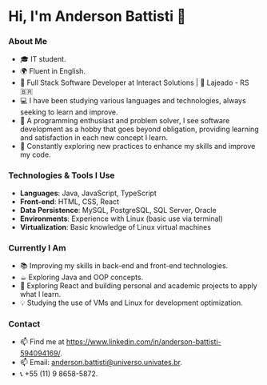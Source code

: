 # Hi, I'm Anderson Battisti 👋

### About Me
- 🎓 IT student.
- 🌍 Fluent in English.
- 💼 Full Stack Software Developer at Interact Solutions | 📍 Lajeado - RS 🇧🇷
- 💻 I have been studying various languages and technologies, always seeking to learn and improve.
- 🚀 A programming enthusiast and problem solver, I see software development as a hobby that goes beyond obligation, providing learning and satisfaction in each new concept I learn.
- 🌱 Constantly exploring new practices to enhance my skills and improve my code.

### Technologies & Tools I Use
- **Languages**: Java, JavaScript, TypeScript
- **Front-end**: HTML, CSS, React
- **Data Persistence**: MySQL, PostgreSQL, SQL Server, Oracle 
- **Environments**: Experience with Linux (basic use via terminal)
- **Virtualization**: Basic knowledge of Linux virtual machines

### Currently I Am
- 📚 Improving my skills in back-end and front-end technologies.
- ☕︎  Exploring Java and OOP concepts.
- 🔨 Exploring React and building personal and academic projects to apply what I learn.
- 💡 Studying the use of VMs and Linux for development optimization.

### Contact
- 📫 Find me at https://www.linkedin.com/in/anderson-battisti-594094169/.
- 📫 Email: anderson.battisti@universo.univates.br.
- 📞 +55 (11) 9 8658-5872.


